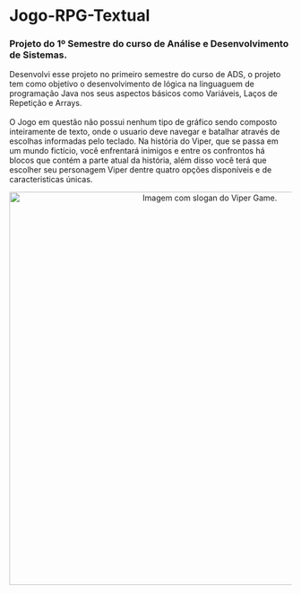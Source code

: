 # Jogo-RPG-Textual
<h3>
  Projeto do 1º Semestre do curso de Análise e Desenvolvimento de Sistemas.
</h3>
<p>
  Desenvolvi esse projeto no primeiro semestre do curso de ADS, o projeto tem como objetivo o desenvolvimento de lógica na linguaguem de programação Java nos seus aspectos básicos como Variáveis, Laços de Repetição e Arrays.<br><br>
  O Jogo em questão não possui nenhum tipo de gráfico sendo composto inteiramente de texto, onde o usuario deve navegar e batalhar através de escolhas informadas pelo teclado.
  Na história do Viper, que se passa em um mundo fictício, você enfrentará inimigos e entre os confrontos há blocos que contém a parte atual da história, além disso você terá que escolher seu personagem Viper dentre quatro opções disponíveis e de caracteristicas únicas.
</p>

<div align="center">
<img src="https://github.com/igorfslv/Jogo-RPG-Textual/assets/134453887/c4093e18-7cd4-482a-8e50-25c81b6ed22e" alt="Imagem com slogan do Viper Game." width=700px>
</div>

